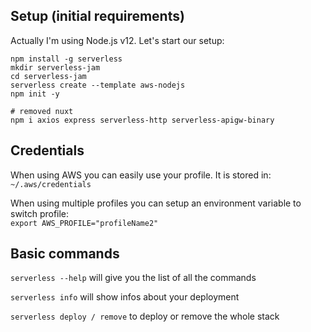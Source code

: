 ## Setup (initial requirements)

Actually I'm using Node.js v12. Let's start our setup:
```
npm install -g serverless
mkdir serverless-jam
cd serverless-jam
serverless create --template aws-nodejs
npm init -y

# removed nuxt
npm i axios express serverless-http serverless-apigw-binary
```
## Credentials

When using AWS you can easily use your profile. It is stored in:  
`~/.aws/credentials`

When using multiple profiles you can setup an environment variable to switch profile:  
`export AWS_PROFILE="profileName2"`

## Basic commands

`serverless --help` will give you the list of all the commands  
  
`serverless info` will show infos about your deployment  
  
`serverless deploy / remove`  to deploy or remove the whole stack  
  